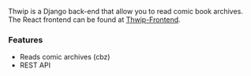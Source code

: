 Thwip is a Django back-end that allow you to read comic book archives. The React frontend can be found at [Thwip-Frontend](https://github.com/bpepple/thwip-frontend).

### Features ###
* Reads comic archives (cbz)
* REST API
